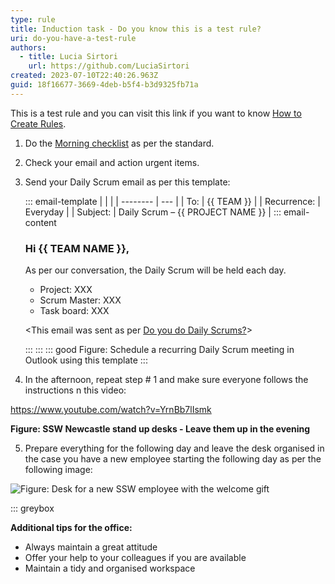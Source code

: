 ```yaml
---
type: rule
title: Induction task - Do you know this is a test rule?
uri: do-you-have-a-test-rule
authors:
  - title: Lucia Sirtori
    url: https://github.com/LuciaSirtori
created: 2023-07-10T22:40:26.963Z
guid: 18f16677-3669-4deb-b5f4-b3d9325fb71a
---
```



This is a test rule and you can visit this link if you want to know [How to Create Rules](https://github.com/SSWConsulting/SSW.Rules.Content/wiki/How-to-Create-Rules). 

<!--endintro-->

1. Do the [Morning checklist](https://sswcom.sharepoint.com/:w:/r/sites/SSWAdmin-PA/_layouts/15/Doc.aspx?sourcedoc=%7B135362BC-6321-4FE5-8E79-09CE38461A62%7D&file=Daily-Office-Maintenance-Morning-and-5pm-Checklists.docx&action=default&mobileredirect=true&DefaultItemOpen=1&web=1&cid=95862d37-e1e2-45d5-812f-9519d0c37e74) as per the standard.  
2. Check your email and action urgent items.
3. Send your Daily Scrum email as per this template: 

   ::: email-template
   |          |     |
   | -------- | --- |
   | To:      | {{ TEAM }} |
   | Recurrence:      | Everyday |
   | Subject: | Daily Scrum –  {{ PROJECT NAME }} |
   ::: email-content  

   ### Hi {{ TEAM NAME }},

   As per our conversation, the Daily Scrum will be held each day.

   * Project: XXX
   * Scrum Master: XXX
   * Task board: XXX

   &lt;This email was sent as per [Do you do Daily Scrums?](/methodology-daily-scrums)&gt;

   :::
   :::
   ::: good
   Figure: Schedule a recurring Daily Scrum meeting in Outlook using this template
   :::
4. In the afternoon, repeat step # 1 and make sure everyone follows the instructions n this video:

<https://www.youtube.com/watch?v=YrnBb7lIsmk>

**Figure: SSW Newcastle stand up desks - Leave them up in the evening**

5. Prepare everything for the following day and leave the desk organised in the case you have a new employee starting the following day as per the following image:

![Figure: Desk for a new SSW employee with the welcome gift](microsoftteams-image-5-.png)



::: greybox



**Additional tips for the office:**

* Always maintain a great attitude
* Offer your help to your colleagues if you are available
* Maintain a tidy and organised workspace